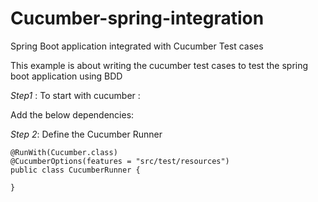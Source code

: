 # Cucumber-spring-integration
Spring Boot application integrated with Cucumber Test cases

This example is about writing the cucumber test cases to test the spring boot application using BDD

*Step1* : To start with cucumber : 

Add the below dependencies: 


*Step 2*: Define the Cucumber Runner 

```
@RunWith(Cucumber.class)
@CucumberOptions(features = "src/test/resources")
public class CucumberRunner {

}


```

